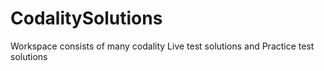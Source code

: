 # CodalitySolutions
Workspace consists of many codality Live test solutions and Practice test solutions
